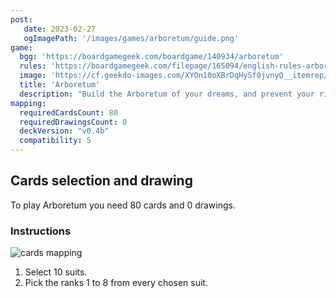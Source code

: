 ```yaml
---
post: 
   date: 2023-02-27
   ogImagePath: '/images/games/arboretum/guide.png'
game:
  bgg: 'https://boardgamegeek.com/boardgame/140934/arboretum'
  rules: 'https://boardgamegeek.com/filepage/165094/english-rules-arboretum-renegade-game-studios'
  image: 'https://cf.geekdo-images.com/XYOn10oXBrDqHySf0jvnyQ__itemrep/img/RRL2F2DBTNG4cO4c_oJIOlfGPes=/fit-in/246x300/filters:strip_icc()/pic4172124.png'
  title: 'Arboretum'
  description: "Build the Arboretum of your dreams, and prevent your rival from building theirs."
mapping:
  requiredCardsCount: 80
  requiredDrawingsCount: 0
  deckVersion: "v0.4b"
  compatibility: 5
---
```


## Cards selection and drawing

To play Arboretum you need 80 cards and 0 drawings.

### Instructions

![cards mapping](/images/games/arboretum/guide.png)

1. Select 10 suits.
1. Pick the ranks 1 to 8 from every chosen suit.

